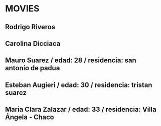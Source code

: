 # MOVIES
## Rodrigo Riveros 
## Carolina Dicciaca
## Mauro Suarez / edad: 28 / residencia: san antonio de padua
## Esteban Augieri / edad: 30 / residencia: tristan suarez
## Maria Clara Zalazar / edad: 33 / residencia: Villa Ángela - Chaco
